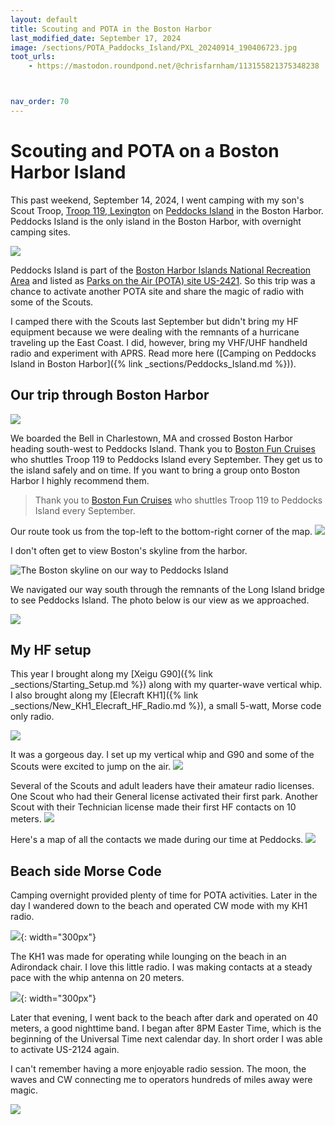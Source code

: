```yaml
---
layout: default
title: Scouting and POTA in the Boston Harbor
last_modified_date: September 17, 2024
image: /sections/POTA_Paddocks_Island/PXL_20240914_190406723.jpg
toot_urls:
    - https://mastodon.roundpond.net/@chrisfarnham/113155821375348238



nav_order: 70
---
```


# Scouting and POTA on a Boston Harbor Island

This past weekend, September 14, 2024, I went camping with my son's Scout Troop, [Troop 119, Lexington](https://www.troop119.com/) on 
[Peddocks Island](https://www.bostonharborislands.org/peddocks-island/) in the Boston Harbor. Peddocks Island is the only island in the Boston
Harbor, with overnight camping sites.

![](PXL_20240914_190406723.jpg)

Peddocks Island is part of the [Boston Harbor Islands National Recreation Area](https://www.nps.gov/boha/index.htm) 
and listed as [Parks on the Air (POTA) site US-2421](https://pota.app/#/park/US-2421). So this trip was a chance to activate another POTA
site and share the magic of radio with some of the Scouts.

I camped there with the Scouts last September but didn't bring my HF equipment because we were dealing with the remnants of a hurricane
traveling up the East Coast. I did, however, bring my VHF/UHF handheld radio and experiment with APRS. Read more here ([Camping on Peddocks Island in Boston Harbor]({% link _sections/Peddocks_Island.md %})).

## Our trip through Boston Harbor

![](PXL_20240914_134944196.jpg)

We boarded the Bell in Charlestown, MA and crossed Boston Harbor heading south-west to Peddocks Island. Thank you to [Boston Fun Cruises](https://www.bostonfuncruises.com/home) who shuttles Troop 119 to Peddocks Island every September. They get us to the island safely and on time. If you want to bring a group onto Boston Harbor I highly recommend them.

> Thank you to [Boston Fun Cruises](https://www.bostonfuncruises.com/home) who shuttles Troop 119 to Peddocks Island every September.

Our route took us from the top-left to the bottom-right corner of the map.
![](harbor_map.png)

I don't often get to view Boston's skyline from the harbor.

![The Boston skyline on our way to Peddocks Island](PXL_20240914_140229172.jpg)

We navigated our way south through the remnants of the Long Island bridge to see Peddocks Island. The photo below is our view as we approached.

![](PXL_20240914_145526035.jpg) 

## My HF setup

This year I brought along my [Xeigu G90]({% link _sections/Starting_Setup.md %}) along with my quarter-wave vertical whip. I also brought along my 
[Elecraft KH1]({% link _sections/New_KH1_Elecraft_HF_Radio.md %}), a small 5-watt, Morse code only radio.

![](PXL_20240914_194535499.jpg)

It was a gorgeous day. I set up my vertical whip and G90 and
some of the Scouts were excited to jump on the air.
![](PXL_20240914_194529172.jpg)

Several of the Scouts and adult leaders have their amateur radio licenses. One Scout who had their General license activated 
their first park. Another Scout with their Technician license made their first HF contacts on 10 meters.
![](PXL_20240914_180445976.jpg)

Here's a map of all the contacts we made during our time at Peddocks.
![](contacts_map.png)

## Beach side Morse Code

Camping overnight provided plenty of time for POTA activities. Later in the day I wandered down to the beach and operated CW mode with
my KH1 radio.

![](PXL_20240914_203752933.jpg){: width="300px"}

The KH1 was made for operating while lounging on the beach in an Adirondack chair. I love this little radio. I was making contacts
at a steady pace with the whip antenna on 20 meters.

![](PXL_20240914_205138486.jpg){: width="300px"}

Later that evening, I went back to the beach after dark and operated on 40 meters, a good nighttime band. I began after 8PM
Easter Time, which is the beginning of the Universal Time next calendar day. In short order I was able to activate US-2124
again.

I can't remember having a more enjoyable radio session. The moon, the waves and CW connecting me to operators hundreds of miles away were magic.

![](kh1_pota_by_moonlight.jpg)

